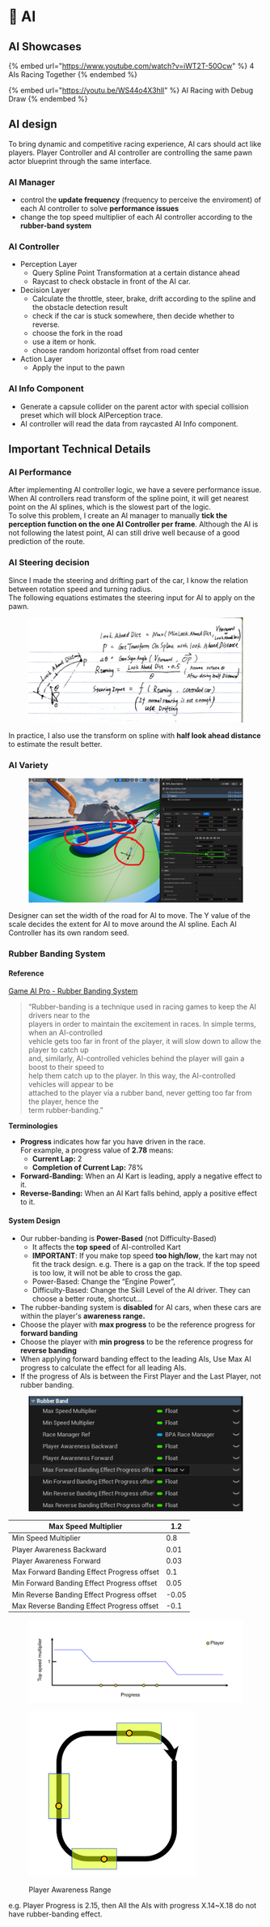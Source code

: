 # 🤖 AI

## AI Showcases

{% embed url="https://www.youtube.com/watch?v=iWT2T-50Ocw" %}
4 AIs Racing Together
{% endembed %}

{% embed url="https://youtu.be/WS44o4X3hlI" %}
AI Racing with Debug Draw
{% endembed %}

## AI design

To bring dynamic and competitive racing experience, AI cars should act like players. Player Controller and AI controller are controlling the same pawn actor blueprint through the same interface.

### AI Manager

* control the **update frequency** (frequency to perceive the enviroment) of each AI controller to solve **performance issues**
* change the top speed multiplier of each AI controller according to the **rubber-band system**

### AI Controller

* Perception Layer
  * Query Spline Point Transformation at a certain distance ahead
  * Raycast to check obstacle in front of the AI car.
* Decision Layer
  * Calculate the throttle, steer, brake, drift according to the spline and the obstacle detection result
  * check if the car is stuck somewhere, then decide whether to reverse.
  * choose the fork in the road
  * use a item or honk.
  * choose random horizontal offset from road center
* Action Layer
  * Apply the input to the pawn

### AI Info Component

* Generate a capsule collider on the parent actor with special collision preset which will block AIPerception trace.
* AI controller will read the data from raycasted AI Info component.



## Important Technical Details

### AI Performance

After implementing AI controller logic, we have a severe performance issue. When AI controllers read transform of the spline point, it will get nearest point on the AI splines, which is the slowest part of the logic.\
To solve this problem, I create an AI manager to manually **tick the perception function on the one AI Controller per frame**. Although the AI is not following the latest point, AI can still drive well because of a good prediction of the route.

### AI Steering decision

Since I made the steering and drifting part of the car, I know the relation between rotation speed and turning radius.\
The following equations estimates the steering input for AI to apply on the pawn.

<figure><img src="../../../.gitbook/assets/AI_Steering.jpg" alt=""><figcaption></figcaption></figure>

In practice, I also use the transform on spline with **half look ahead distance** to estimate the result better.

### AI Variety

<figure><img src="../../../.gitbook/assets/AI_Road_width.png" alt=""><figcaption></figcaption></figure>

Designer can set the width of the road for AI to move. The Y value of the scale decides the extent for AI to move around the AI spline. Each AI Controller has its own random seed.

### Rubber Banding System

#### **Reference**

[Game AI Pro - Rubber Banding System](http://www.gameaipro.com/GameAIPro/GameAIPro_Chapter42_A_Rubber-Banding_System_for_Gameplay_and_Race_Management.pdf)

> “Rubber-banding is a technique used in racing games to keep the AI drivers near to the\
> players in order to maintain the excitement in races. In simple terms, when an AI-controlled\
> vehicle gets too far in front of the player, it will slow down to allow the player to catch up\
> and, similarly, AI-controlled vehicles behind the player will gain a boost to their speed to\
> help them catch up to the player. In this way, the AI-controlled vehicles will appear to be\
> attached to the player via a rubber band, never getting too far from the player, hence the\
> term rubber-banding.”

**Terminologies**

* **Progress** indicates how far you have driven in the race.\
  For example, a progress value of **2.78** means:
  * **Current Lap:** 2
  * **Completion of Current Lap:** 78%
* **Forward-Banding:** When an AI Kart is leading, apply a negative effect to it.
* **Reverse-Banding:** When an AI Kart falls behind, apply a positive effect to it.

#### System Design

* Our rubber-banding is **Power-Based** (not Difficulty-Based)
  * It affects the **top speed** of AI-controlled Kart
  * **IMPORTANT**: If you make top speed **too high/low**, the kart may not fit the track design. e.g. There is a gap on the track. If the top speed is too low, it will not be able to cross the gap.
  * Power-Based: Change the “Engine Power”,
  * Difficulty-Based: Change the Skill Level of the AI driver. They can choose a better route, shortcut…
* The rubber-banding system is **disabled** for AI cars, when these cars are within the player's **awareness range.**
* Choose the player with **max progress** to be the reference progress for **forward banding**
* Choose the player with **min progress** to be the reference progress for **reverse banding**
* When applying forward banding effect to the leading AIs, Use Max AI progress to calculate the effect for all leading AIs.
* If the progress of AIs is between the First Player and the Last Player, not rubber banding.

<figure><img src="../../../.gitbook/assets/Rubber_Variables.png" alt=""><figcaption></figcaption></figure>

| Max Speed Multiplier                       | 1.2   |
| ------------------------------------------ | ----- |
| Min Speed Multiplier                       | 0.8   |
| Player Awareness Backward                  | 0.01  |
| Player Awareness Forward                   | 0.03  |
| Max Forward Banding Effect Progress offset | 0.1   |
| Min Forward Banding Effect Progress offset | 0.05  |
| Min Reverse Banding Effect Progress offset | -0.05 |
| Max Reverse Banding Effect Progress offset | -0.1  |



<figure><img src="../../../.gitbook/assets/RubberBanding.png" alt=""><figcaption></figcaption></figure>

<figure><img src="../../../.gitbook/assets/Player_Awareness.png" alt="" width="332"><figcaption><p>Player Awareness Range</p></figcaption></figure>

e.g. Player Progress is 2.15, then All the AIs with progress X.14\~X.18 do not have rubber-banding effect.

